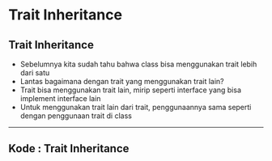 # Trait Inheritance

## Trait Inheritance

- Sebelumnya kita sudah tahu bahwa class bisa menggunakan trait lebih dari satu
- Lantas bagaimana dengan trait yang menggunakan trait lain?
- Trait bisa menggunakan trait lain, mirip seperti interface yang bisa implement interface lain
- Untuk menggunakan trait lain dari trait, penggunaannya sama seperti dengan penggunaan trait di class

---

## Kode : Trait Inheritance